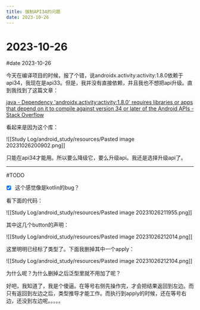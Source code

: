 ```yaml
---
title: 强制API34的问题
date: 2023-10-26
---
```

# 2023-10-26

#date 2023-10-26

今天在编译项目的时候，报了个错，说androidx.activity:activity:1.8.0依赖于api34，我现在是api33。但是，我并没有直接依赖，并且我也不想把api升级。直到我找到了这篇文章：

[java - Dependency 'androidx.activity:activity:1.8.0' requires libraries or apps that depend on it to compile against version 34 or later of the Android APIs - Stack Overflow](https://stackoverflow.com/questions/77271961/dependency-androidx-activityactivity1-8-0-requires-libraries-or-apps-that-de)

看起来是因为这个库：

![[Study Log/android_study/resources/Pasted image 20231026200902.png]]

只能在api34才能用。所以要么降级它，要么升级api。我还是选择升级api了。

---

#TODO 

- [x] 这个感觉像是kotlin的bug？

看下面的代码：

![[Study Log/android_study/resources/Pasted image 20231026211955.png]]

其中这几个button的声明：

![[Study Log/android_study/resources/Pasted image 20231026212014.png]]

这里明明已经标了类型了。下面我删掉其中一个apply：

![[Study Log/android_study/resources/Pasted image 20231026212104.png]]

为什么呢？为什么删掉之后泛型里就不用加了呢？

好吧，我知道了，我是个傻逼。在等号右侧先操作完，才会把结果返回到左边。而只有返回到左边之后，类型推导才能工作。而执行到apply的时候，还在等号右边，还没到左边呢。。。。。